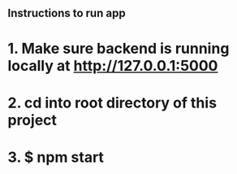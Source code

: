 
## Instructions to run app
# 1. Make sure backend is running locally at http://127.0.0.1:5000
# 2. cd into root directory of this project
# 3. $ npm start
